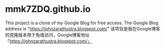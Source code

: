 # mmk7ZDQ.github.io
This project is a clone of my Google Blog for free access. The Google Blog address is "https://johnzarathustra.blogspot.com/"
该项目是我在Google博客的克隆版本用于免墙访问，Google博客地址「https://johnzarathustra.blogspot.com/」
